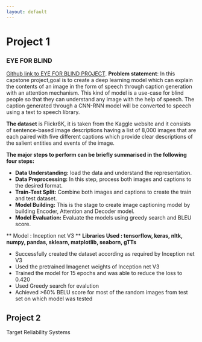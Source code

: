 ```yaml
---
layout: default
---
```


# Project 1

 ### EYE FOR BLIND
[Github link to EYE FOR BLIND PROJECT](https://github.com/Mahalakshmi-Totad/EyeForBlind).
**Problem statement**: In this capstone project,goal is to create a deep learning model which can explain the contents of an image in the form of speech through caption generation with an attention mechanism. This kind of model is a use-case for blind people so that they can understand any image with the help of speech. The caption generated through a CNN-RNN model will be converted to speech using a text to speech library. 

**The dataset** is Flickr8K, it is taken from the Kaggle website and it consists of sentence-based image descriptions having a list of 8,000 images that are each paired with five different captions which provide clear descriptions of the salient entities and events of the image.

**The major steps to perform can be briefly summarised in the following four steps:**

- **Data Understanding:**  load the data and understand the representation.
- **Data Preprocessing:** In this step, process both images and captions to the desired format.
- **Train-Test Split:** Combine both images and captions to create the train and test dataset.
- **Model Building:** This is the stage to create image captioning model by building Encoder, Attention and Decoder model.
- **Model Evaluation:** Evaluate the models using greedy search and BLEU score.

** Model : Inception net V3 **
**Libraries Used : tensorflow,  keras, nltk, numpy, pandas, sklearn, matplotlib, seaborn, gTTs**
  
- Successfully created the dataset according as required by Inception net V3 
- Used the pretrained Imagenet weights of Inception net V3
- Trained the model for 15 epochs and was able to reduce the loss to 0.420
- Used Greedy search for evalution
- Achieved >60% BELU score for most of the random images from test set on which model was tested

  
## Project 2

Target Reliability Systems

